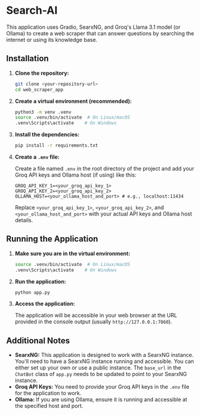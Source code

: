 # Search-AI

This application uses Gradio, SearxNG, and Groq's Llama 3.1 model (or Ollama) to create a web scraper that can answer questions by searching the internet or using its knowledge base.

## Installation

1. **Clone the repository:**

    ```bash
    git clone <your-repository-url>
    cd web_scraper_app
    ```

2. **Create a virtual environment (recommended):**

    ```bash
    python3 -m venv .venv
    source .venv/bin/activate  # On Linux/macOS
    .venv\Scripts\activate    # On Windows
    ```

3. **Install the dependencies:**

    ```bash
    pip install -r requirements.txt
    ```

4. **Create a `.env` file:**

    Create a file named `.env` in the root directory of the project and add your Groq API keys and Ollama host (if using) like this:

    ```
    GROQ_API_KEY_1=<your_groq_api_key_1>
    GROQ_API_KEY_2=<your_groq_api_key_2>
    OLLAMA_HOST=<your_ollama_host_and_port> # e.g., localhost:11434
    ```

    Replace `<your_groq_api_key_1>`, `<your_groq_api_key_2>`, and `<your_ollama_host_and_port>` with your actual API keys and Ollama host details.

## Running the Application

1. **Make sure you are in the virtual environment:**

    ```bash
    source .venv/bin/activate  # On Linux/macOS
    .venv\Scripts\activate    # On Windows
    ```

2. **Run the application:**

    ```bash
    python app.py
    ```

3. **Access the application:**

    The application will be accessible in your web browser at the URL provided in the console output (usually `http://127.0.0.1:7860`).

## Additional Notes

*   **SearxNG:** This application is designed to work with a SearxNG instance. You'll need to have a SearxNG instance running and accessible. You can either set up your own or use a public instance. The `base_url` in the `ChatBot` class of `app.py` needs to be updated to point to your SearxNG instance.
*   **Groq API Keys:** You need to provide your Groq API keys in the `.env` file for the application to work.
*   **Ollama:** If you are using Ollama, ensure it is running and accessible at the specified host and port.
